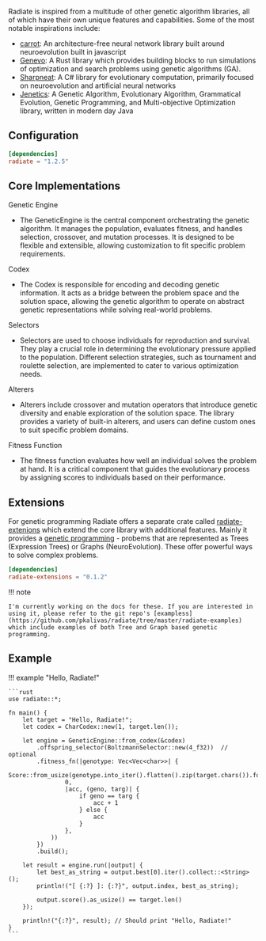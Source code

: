 
Radiate is inspired from a multitude of other genetic algorithm libraries, all of which have their own unique features and capabilities. Some of the most notable inspirations include:

* [carrot](https://github.com/liquidcarrot/carrot): An architecture-free neural network library built around neuroevolution built in javascript
* [Genevo](https://github.com/innoave/genevo): A Rust library which provides building blocks to run simulations of optimization and search problems using genetic algorithms (GA).
* [Sharpneat](https://github.com/colgreen/sharpneat): A C# library for evolutionary computation, primarily focused on neuroevolution and artificial neural networks
* [Jenetics](https://jenetics.io): A Genetic Algorithm, Evolutionary Algorithm, Grammatical Evolution, Genetic Programming, and Multi-objective Optimization library, written in modern day Java

## Configuration
```toml
[dependencies]
radiate = "1.2.5"
```

## Core Implementations

Genetic Engine

* The GeneticEngine is the central component orchestrating the genetic algorithm. 
    It manages the population, evaluates fitness, and handles selection, crossover, and mutation processes.
    It is designed to be flexible and extensible, allowing customization to fit specific problem requirements.

Codex

  * The Codex is responsible for encoding and decoding genetic information. It acts as a bridge between the problem space and the solution space, allowing the genetic algorithm to operate on abstract genetic representations while solving real-world problems.

Selectors

  * Selectors are used to choose individuals for reproduction and survival. They play a crucial role in determining the evolutionary pressure applied to the population. Different selection strategies, such as tournament and roulette selection, are implemented to cater to various optimization needs.

Alterers

  * Alterers include crossover and mutation operators that introduce genetic diversity and enable exploration of the solution space. 
  The library provides a variety of built-in alterers, and users can define custom ones to suit specific problem domains.

Fitness Function

  * The fitness function evaluates how well an individual solves the problem at hand. It is a critical component that guides the evolutionary process by assigning scores to individuals based on their performance.

## Extensions

For genetic programming Radiate offers a separate crate called [radiate-extenions](https://crates.io/crates/radiate-extensions) which extend the core library with additional features. Mainly it provides a [genetic programming](https://en.wikipedia.org/wiki/Genetic_programming#:~:text=In%20artificial%20intelligence%2C%20genetic%20programming,to%20the%20population%20of%20programs.) - probems that are represented as Trees (Expression Trees) or Graphs (NeuroEvolution). These offer powerful ways to solve complex problems.

```toml
[dependencies]
radiate-extensions = "0.1.2"
```

!!! note

    I'm currently working on the docs for these. If you are interested in using it, please refer to the git repo's [exampless](https://github.com/pkalivas/radiate/tree/master/radiate-examples) which include examples of both Tree and Graph based genetic programming.


## Example

!!! example "Hello, Radiate!"

    ```rust
    use radiate::*;

    fn main() {
        let target = "Hello, Radiate!";
        let codex = CharCodex::new(1, target.len());

        let engine = GeneticEngine::from_codex(&codex)
            .offspring_selector(BoltzmannSelector::new(4_f32))  // optional
            .fitness_fn(|genotype: Vec<Vec<char>>| {
                Score::from_usize(genotype.into_iter().flatten().zip(target.chars()).fold(
                    0,
                    |acc, (geno, targ)| {
                        if geno == targ {
                            acc + 1
                        } else {
                            acc
                        }
                    },
                ))
            })
            .build();

        let result = engine.run(|output| {
            let best_as_string = output.best[0].iter().collect::<String>();
            println!("[ {:?} ]: {:?}", output.index, best_as_string);

            output.score().as_usize() == target.len()
        });

        println!("{:?}", result); // Should print "Hello, Radiate!"
    }
    ```